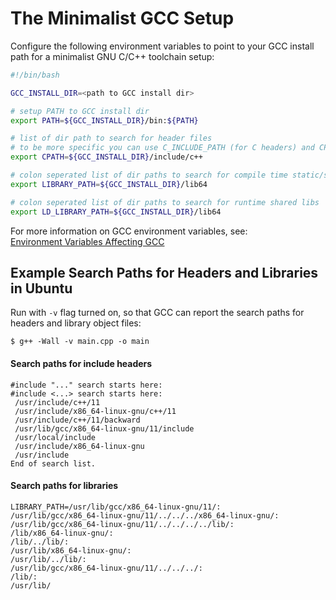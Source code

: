 # The Minimalist GCC Setup

Configure the following environment variables to point to your GCC install path for a minimalist GNU C/C++ toolchain setup:

```bash
#!/bin/bash

GCC_INSTALL_DIR=<path to GCC install dir>

# setup PATH to GCC install dir
export PATH=${GCC_INSTALL_DIR}/bin:${PATH}

# list of dir path to search for header files
# to be more specific you can use C_INCLUDE_PATH (for C headers) and CPLUS_INCLUDE_PATH (for C++ headers)
export CPATH=${GCC_INSTALL_DIR}/include/c++

# colon seperated list of dir paths to search for compile time static/shared libs
export LIBRARY_PATH=${GCC_INSTALL_DIR}/lib64

# colon seperated list of dir paths to search for runtime shared libs
export LD_LIBRARY_PATH=${GCC_INSTALL_DIR}/lib64
```

For more information on GCC environment variables, see:  
[Environment Variables Affecting GCC](https://gcc.gnu.org/onlinedocs/gcc/Environment-Variables.html)

## Example Search Paths for Headers and Libraries in Ubuntu

Run with ``-v`` flag turned on, so that GCC can report the search paths for headers and library object files:

```shell
$ g++ -Wall -v main.cpp -o main
```

#### Search paths for include headers

```shell
#include "..." search starts here:
#include <...> search starts here:
 /usr/include/c++/11
 /usr/include/x86_64-linux-gnu/c++/11
 /usr/include/c++/11/backward
 /usr/lib/gcc/x86_64-linux-gnu/11/include
 /usr/local/include
 /usr/include/x86_64-linux-gnu
 /usr/include
End of search list.
```

#### Search paths for libraries

```shell
LIBRARY_PATH=/usr/lib/gcc/x86_64-linux-gnu/11/:
/usr/lib/gcc/x86_64-linux-gnu/11/../../../x86_64-linux-gnu/:
/usr/lib/gcc/x86_64-linux-gnu/11/../../../../lib/:
/lib/x86_64-linux-gnu/:
/lib/../lib/:
/usr/lib/x86_64-linux-gnu/:
/usr/lib/../lib/:
/usr/lib/gcc/x86_64-linux-gnu/11/../../../:
/lib/:
/usr/lib/
```
